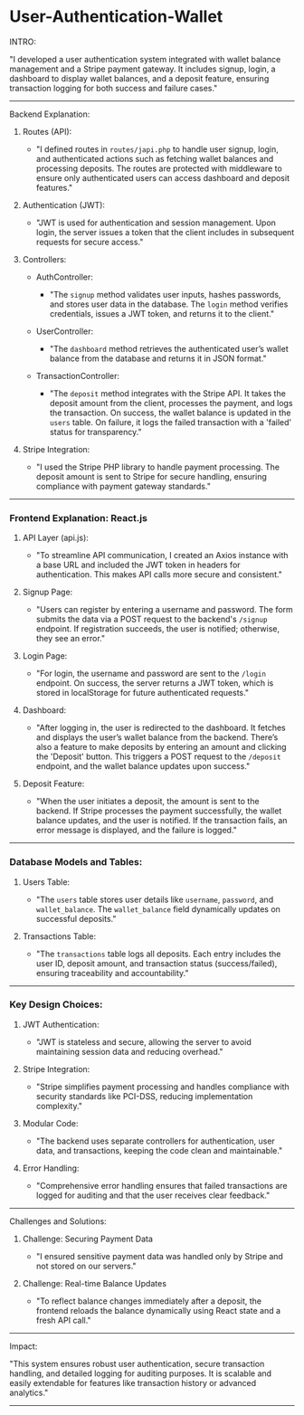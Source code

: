 # User-Authentication-Wallet

INTRO: 

"I developed a user authentication system integrated with wallet balance management and a Stripe payment gateway. It includes signup, login, a dashboard to display wallet balances, and a deposit feature, ensuring transaction logging for both success and failure cases."

---

Backend Explanation:

1. Routes (API):
   - "I defined routes in `routes/japi.php` to handle user signup, login, and authenticated actions such as fetching wallet balances and processing deposits. The routes are protected with middleware to ensure only authenticated users can access dashboard and deposit features."

2. Authentication (JWT):
   - "JWT is used for authentication and session management. Upon login, the server issues a token that the client includes in subsequent requests for secure access."

3. Controllers:

   - AuthController:
     - "The `signup` method validates user inputs, hashes passwords, and stores user data in the database. The `login` method verifies credentials, issues a JWT token, and returns it to the client."

   - UserController:
     - "The `dashboard` method retrieves the authenticated user’s wallet balance from the database and returns it in JSON format."

   - TransactionController:
     - "The `deposit` method integrates with the Stripe API. It takes the deposit amount from the client, processes the payment, and logs the transaction. On success, the wallet balance is updated in the `users` table. On failure, it logs the failed transaction with a 'failed' status for transparency."

4. Stripe Integration:
   - "I used the Stripe PHP library to handle payment processing. The deposit amount is sent to Stripe for secure handling, ensuring compliance with payment gateway standards."

---

### Frontend Explanation: React.js

1. API Layer (api.js):
   - "To streamline API communication, I created an Axios instance with a base URL and included the JWT token in headers for authentication. This makes API calls more secure and consistent."

2. Signup Page:
   - "Users can register by entering a username and password. The form submits the data via a POST request to the backend's `/signup` endpoint. If registration succeeds, the user is notified; otherwise, they see an error."

3. Login Page:
   - "For login, the username and password are sent to the `/login` endpoint. On success, the server returns a JWT token, which is stored in localStorage for future authenticated requests."

4. Dashboard:
   - "After logging in, the user is redirected to the dashboard. It fetches and displays the user’s wallet balance from the backend. There’s also a feature to make deposits by entering an amount and clicking the 'Deposit' button. This triggers a POST request to the `/deposit` endpoint, and the wallet balance updates upon success."

5. Deposit Feature:
   - "When the user initiates a deposit, the amount is sent to the backend. If Stripe processes the payment successfully, the wallet balance updates, and the user is notified. If the transaction fails, an error message is displayed, and the failure is logged."

---

### Database Models and Tables:

1. Users Table:
   - "The `users` table stores user details like `username`, `password`, and `wallet_balance`. The `wallet_balance` field dynamically updates on successful deposits."

2. Transactions Table:
   - "The `transactions` table logs all deposits. Each entry includes the user ID, deposit amount, and transaction status (success/failed), ensuring traceability and accountability."

---

### Key Design Choices:

1. JWT Authentication:
   - "JWT is stateless and secure, allowing the server to avoid maintaining session data and reducing overhead."

2. Stripe Integration:
   - "Stripe simplifies payment processing and handles compliance with security standards like PCI-DSS, reducing implementation complexity."

3. Modular Code:
   - "The backend uses separate controllers for authentication, user data, and transactions, keeping the code clean and maintainable."

4. Error Handling:
   - "Comprehensive error handling ensures that failed transactions are logged for auditing and that the user receives clear feedback."

---

Challenges and Solutions:

1. Challenge: Securing Payment Data
   - "I ensured sensitive payment data was handled only by Stripe and not stored on our servers."

2. Challenge: Real-time Balance Updates
   - "To reflect balance changes immediately after a deposit, the frontend reloads the balance dynamically using React state and a fresh API call."

---

Impact:

"This system ensures robust user authentication, secure transaction handling, and detailed logging for auditing purposes. It is scalable and easily extendable for features like transaction history or advanced analytics."

---
